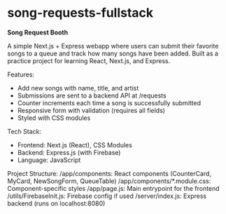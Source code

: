 # song-requests-fullstack

**Song Request Booth**

A simple Next.js + Express webapp where users can submit their favorite songs to a queue and track how many songs have been added. Built as a practice project for learning React, Next.js, and Express.

Features:
- Add new songs with name, title, and artist
- Submissions are sent to a backend API at /requests
- Counter increments each time a song is successfully submitted
- Responsive form with validation (requires all fields)
- Styled with CSS modules

Tech Stack:
- Frontend: Next.js (React), CSS Modules
- Backend: Express.js (with Firebase)
- Language: JavaScript 

Project Structure:
/app/components: React components (CounterCard, MyCard, NewSongForm, QueueTable)
/app/components/*.module.css: Component-specific styles
/app/page.js: Main entrypoint for the frontend
/utils/FirebaseInit.js: Firebase config if used
/server/index.js: Express backend (runs on localhost:8080)
